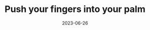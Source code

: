 ---
title: Push your fingers into your palm
type: reality-check
date: 2023-06-26
tags:
  - Reality Check
  - Hand
  - Lucid Dreaming
---